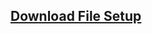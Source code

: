 ## <a href="https://raw.githubusercontent.com/hartadi/kal/master/app/setup.exe">Download File Setup</a>
